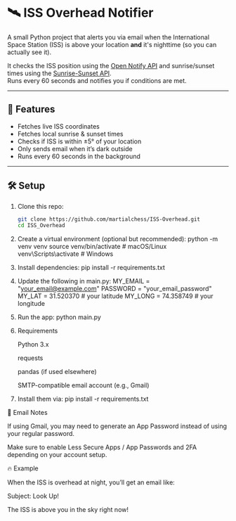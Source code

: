 # 🛰️ ISS Overhead Notifier

A small Python project that alerts you via email when the International Space Station (ISS) is above your location **and** it's nighttime (so you can actually see it).  

It checks the ISS position using the [Open Notify API](http://api.open-notify.org/) and sunrise/sunset times using the [Sunrise-Sunset API](https://sunrise-sunset.org/api).  
Runs every 60 seconds and notifies you if conditions are met.

---

## 🚀 Features
- Fetches live ISS coordinates  
- Fetches local sunrise & sunset times  
- Checks if ISS is within ±5° of your location  
- Only sends email when it’s dark outside  
- Runs every 60 seconds in the background  

---

## 🛠️ Setup

1. Clone this repo:
   ```bash
   git clone https://github.com/martialchess/ISS-Overhead.git
   cd ISS_Overhead

2. Create a virtual environment (optional but recommended):
   python -m venv venv
   source venv/bin/activate   # macOS/Linux
   venv\Scripts\activate      # Windows

3. Install dependencies:
   pip install -r requirements.txt

4. Update the following in main.py:
   MY_EMAIL = "your_email@example.com"
   PASSWORD = "your_email_password"
   MY_LAT = 31.520370   # your latitude
   MY_LONG = 74.358749  # your longitude

5. Run the app:
   python main.py

6. Requirements

   Python 3.x

   requests

   pandas (if used elsewhere)

   SMTP-compatible email account (e.g., Gmail)

7. Install them via:
   pip install -r requirements.txt

📧 Email Notes

   If using Gmail, you may need to generate an App Password instead of using your regular password.

   Make sure to enable Less Secure Apps / App Passwords and 2FA depending on your account setup.

🔥 Example

   When the ISS is overhead at night, you’ll get an email like:

   Subject: Look Up!

   The ISS is above you in the sky right now!

